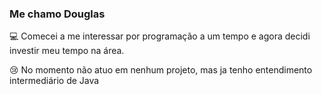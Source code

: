 ### Me chamo Douglas

💻 Comecei a me interessar por programação a um tempo e agora decidi investir meu tempo na área.

😢 No momento não atuo em nenhum projeto, mas ja tenho entendimento intermediário de Java

